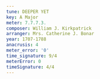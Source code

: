 ```yaml
---
tune: DEEPER YET
key: A Major
meter: 7.7.7.3.
composer: William J. Kirkpatrick
arranger: Mrs. Catherine J. Bonar
year: 1707-1788
anacrusis: 4
meter_error: '0'
time_signature: 9/4
meterError: 0
timeSignature: 4/4
---
```

